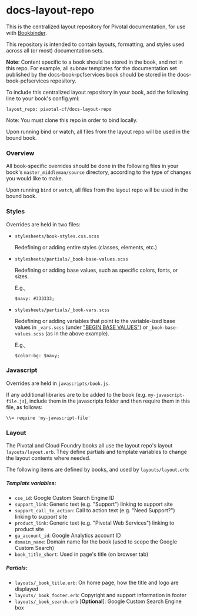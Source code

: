 # docs-layout-repo

This is the centralized layout repository for Pivotal documentation, for use with [Bookbinder](https://github.com/pivotal-cf/bookbinder).

This repository is intended to contain layouts, formatting, and styles used across all (or most) documentation sets.  

**Note**: Content specific to a book should be stored in the book, and not in this repo. For example, all subnav templates for the documentation set published by the docs-book-pcfservices book should be stored in the docs-book-pcfservices repository.

To include this centralized layout repository in your book, add the following line to your book's config.yml:

```
layout_repo: pivotal-cf/docs-layout-repo
```

Note: You must clone this repo in order to bind locally.

Upon running bind or watch, all files from the layout repo will be used in the bound book. 

### Overview

All book-specific overrides should be done in the following files in your book's `master_middleman/source` directory, according to the type of changes you would like to make.

Upon running `bind` or `watch`, all files from the layout repo will be used in the bound book.


### Styles
Overrides are held in two files:

* `stylesheets/book-styles.css.scss`

	Redefining or adding entire styles (classes, elements, etc.)

* `stylesheets/partials/_book-base-values.scss`

	Redefining or adding base values, such as specific colors, fonts, or sizes.
	
	E.g.,
	
	```
	$navy: #333333;
	```

* `stylesheets/partials/_book-vars.scss`
	
	Redefining or adding variables that point to the variable-ized base values in `_vars.scss` (under ["BEGIN BASE VALUES"](https://github.com/pivotal-cf/docs-layout-repo/blob/master/source/stylesheets/partials/_vars.scss#L5)) or `_book-base-values.scss` (as in the above example).
	
	E.g.,
	
	```
	$color-bg: $navy;
	```

### Javascript

Overrides are held in `javascripts/book.js`.

If any additional libraries are to be added to the book (e.g. `my-javascript-file.js`), include them in the javascripts folder and then require them in this file, as follows:

```
\\= require 'my-javascript-file'
```

### Layout

The Pivotal and Cloud Foundry books all use the layout repo's layout `layouts/layout.erb`. They define partials and template variables to change the layout contents where needed. 

The following items are defined by books, and used by `layouts/layout.erb`:

##### Template variables:

* `cse_id`: Google Custom Search Engine ID
* `support_link`: Generic text (e.g. "Support") linking to support site
* `support_call_to_action`: Call to action text (e.g. "Need Support?") linking to support site
* `product_link`: Generic text (e.g. "Pivotal Web Services") linking to product site
* `ga_account_id`: Google Analytics account ID
* `domain_name`: Domain name for the book (used to scope the Google Custom Search)
* `book_title_short`: Used in page's title (on browser tab)

##### Partials:

* `layouts/_book_title.erb`: On home page, how the title and logo are displayed
* `layouts/_book_footer.erb`: Copyright and support information in footer
* `layouts/_book_search.erb` [**Optional**]: Google Custom Search Engine box
